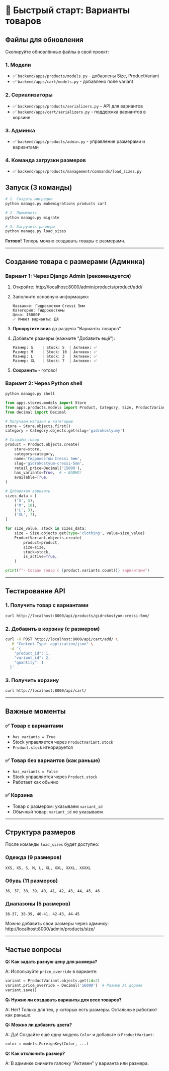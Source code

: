 # 🚀 Быстрый старт: Варианты товаров

## Файлы для обновления

Скопируйте обновлённые файлы в свой проект:

### 1. Модели
- ✅ `backend/apps/products/models.py` - добавлены Size, ProductVariant
- ✅ `backend/apps/cart/models.py` - добавлено поле variant

### 2. Сериализаторы
- ✅ `backend/apps/products/serializers.py` - API для вариантов
- ✅ `backend/apps/cart/serializers.py` - поддержка вариантов в корзине

### 3. Админка
- ✅ `backend/apps/products/admin.py` - управление размерами и вариантами

### 4. Команда загрузки размеров
- ✅ `backend/apps/products/management/commands/load_sizes.py`

## Запуск (3 команды)

```bash
# 1. Создать миграции
python manage.py makemigrations products cart

# 2. Применить
python manage.py migrate

# 3. Загрузить размеры
python manage.py load_sizes
```

**Готово!** Теперь можно создавать товары с размерами.

---

## Создание товара с размерами (Админка)

### Вариант 1: Через Django Admin (рекомендуется)

1. Откройте: http://localhost:8000/admin/products/product/add/

2. Заполните основную информацию:
   ```
   Название: Гидрокостюм Cressi 5мм
   Категория: Гидрокостюмы
   Цена: 15000₽
   ✅ Имеет варианты: ДА
   ```

3. **Прокрутите вниз** до раздела "Варианты товаров"

4. Добавьте размеры (нажмите "Добавить ещё"):
   ```
   Размер: S    | Stock: 5  | Активен: ✅
   Размер: M    | Stock: 10 | Активен: ✅
   Размер: L    | Stock: 3  | Активен: ✅
   Размер: XL   | Stock: 7  | Активен: ✅
   ```

5. **Сохранить** - готово!

### Вариант 2: Через Python shell

```python
python manage.py shell

from apps.stores.models import Store
from apps.products.models import Product, Category, Size, ProductVariant
from decimal import Decimal

# Получаем магазин и категорию
store = Store.objects.first()
category = Category.objects.get(slug='gidrokostyumy')

# Создаём товар
product = Product.objects.create(
    store=store,
    category=category,
    name='Гидрокостюм Cressi 5мм',
    slug='gidrokostyum-cressi-5mm',
    retail_price=Decimal('15000'),
    has_variants=True,  # ← ВАЖНО!
    available=True,
)

# Добавляем варианты
sizes_data = [
    ('S', 5),
    ('M', 10),
    ('L', 3),
    ('XL', 7),
]

for size_value, stock in sizes_data:
    size = Size.objects.get(type='clothing', value=size_value)
    ProductVariant.objects.create(
        product=product,
        size=size,
        stock=stock,
        is_active=True,
    )

print(f"✓ Создан товар с {product.variants.count()} вариантами")
```

---

## Тестирование API

### 1. Получить товар с вариантами

```bash
curl http://localhost:8000/api/products/gidrokostyum-cressi-5mm/
```

### 2. Добавить в корзину (с размером)

```bash
curl -X POST http://localhost:8000/api/cart/add/ \
  -H "Content-Type: application/json" \
  -d '{
    "product_id": 1,
    "variant_id": 2,
    "quantity": 1
  }'
```

### 3. Получить корзину

```bash
curl http://localhost:8000/api/cart/
```

---

## Важные моменты

### ✅ Товар с вариантами
- `has_variants = True`
- Stock управляется через `ProductVariant.stock`
- `Product.stock` игнорируется

### ✅ Товар без вариантов (как раньше)
- `has_variants = False`
- Stock управляется через `Product.stock`
- Работает как обычно

### ✅ Корзина
- Товар с размером: указываем `variant_id`
- Обычный товар: `variant_id` не указываем

---

## Структура размеров

После команды `load_sizes` будет доступно:

### Одежда (9 размеров)
```
XXS, XS, S, M, L, XL, XXL, XXXL, XXXXL
```

### Обувь (11 размеров)
```
36, 37, 38, 39, 40, 41, 42, 43, 44, 45, 46
```

### Диапазоны (5 размеров)
```
36-37, 38-39, 40-41, 42-43, 44-45
```

Можно добавить свои размеры через админку: http://localhost:8000/admin/products/size/

---

## Частые вопросы

**Q: Как задать разную цену для размера?**

A: Используйте `price_override` в варианте:
```python
variant = ProductVariant.objects.get(id=2)
variant.price_override = Decimal('16000')  # Размер XL дороже
variant.save()
```

**Q: Нужно ли создавать варианты для всех товаров?**

A: Нет! Только для тех, у которых есть размеры. Остальные работают как раньше.

**Q: Можно ли добавить цвета?**

A: Да! Создайте ещё одну модель `Color` и добавьте в `ProductVariant`:
```python
color = models.ForeignKey(Color, ...)
```

**Q: Как отключить размер?**

A: В админке снимите галочку "Активен" у варианта или размера.
